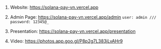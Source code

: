 1. Website: https://solana-pay-vn.vercel.app
2. Admin Page: https://solana-pay-vn.vercel.app/admin `user: admin /// password: 12345@_`
3. Presentation: https://solana-pay-vn.vercel.app/presentation

4. Video: https://photos.app.goo.gl/P8p2g7L383jLvAHr9
